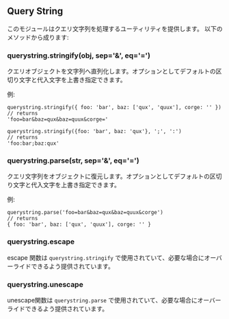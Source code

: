 ## Query String

<!--

This module provides utilities for dealing with query strings.
It provides the following methods:

-->
このモジュールはクエリ文字列を処理するユーティリティを提供します。 以下のメソッドから成ります:

### querystring.stringify(obj, sep='&', eq='=')

<!--

Serialize an object to a query string.
Optionally override the default separator and assignment characters.

-->
クエリオブジェクトを文字列へ直列化します。オプションとしてデフォルトの区切り文字と代入文字を上書き指定できます。

<!--

Example:

-->
例:

    querystring.stringify({ foo: 'bar', baz: ['qux', 'quux'], corge: '' })
    // returns
    'foo=bar&baz=qux&baz=quux&corge='

    querystring.stringify({foo: 'bar', baz: 'qux'}, ';', ':')
    // returns
    'foo:bar;baz:qux'

### querystring.parse(str, sep='&', eq='=')

<!--

Deserialize a query string to an object.
Optionally override the default separator and assignment characters.

-->
クエリ文字列をオブジェクトに復元します。オプションとしてデフォルトの区切り文字と代入文字を上書き指定できます。

<!--

Example:

-->
例:

    querystring.parse('foo=bar&baz=qux&baz=quux&corge')
    // returns
    { foo: 'bar', baz: ['qux', 'quux'], corge: '' }

### querystring.escape

<!--

The escape function used by `querystring.stringify`,
provided so that it could be overridden if necessary.

-->
escape 関数は `querystring.stringify` で使用されていて、必要な場合にオーバーライドできるよう提供されています。

### querystring.unescape

<!--

The unescape function used by `querystring.parse`,
provided so that it could be overridden if necessary.

-->
unescape関数は `querystring.parse` で使用されていて、必要な場合にオーバーライドできるよう提供されています。
